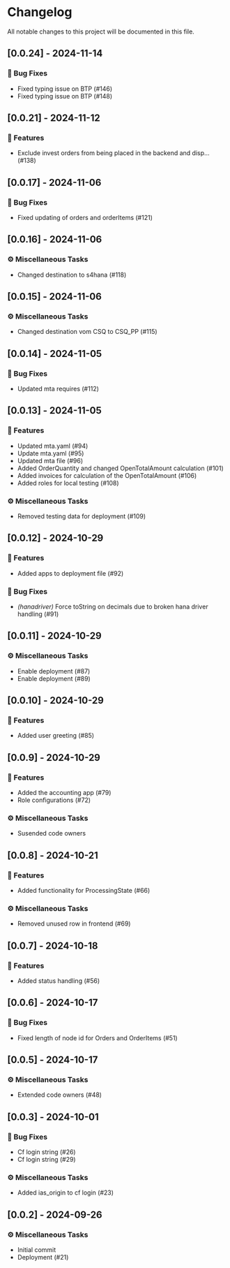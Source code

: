 # Changelog

All notable changes to this project will be documented in this file.

## [0.0.24] - 2024-11-14

### 🐛 Bug Fixes

- Fixed typing issue on BTP (#146)
- Fixed typing issue on BTP (#148)

## [0.0.21] - 2024-11-12

### 🚀 Features

- Exclude invest orders from being placed in the backend and disp… (#138)

## [0.0.17] - 2024-11-06

### 🐛 Bug Fixes

- Fixed updating of orders and orderItems (#121)

## [0.0.16] - 2024-11-06

### ⚙️ Miscellaneous Tasks

- Changed destination to s4hana (#118)

## [0.0.15] - 2024-11-06

### ⚙️ Miscellaneous Tasks

- Changed destination vom CSQ to CSQ_PP (#115)

## [0.0.14] - 2024-11-05

### 🐛 Bug Fixes

- Updated mta requires (#112)

## [0.0.13] - 2024-11-05

### 🚀 Features

- Updated mta.yaml (#94)
- Update mta.yaml (#95)
- Updated mta file (#96)
- Added OrderQuantity and changed OpenTotalAmount calculation (#101)
- Added invoices for calculation of the OpenTotalAmount (#106)
- Added roles for local testing (#108)

### ⚙️ Miscellaneous Tasks

- Removed testing data for deployment (#109)

## [0.0.12] - 2024-10-29

### 🚀 Features

- Added apps to deployment file (#92)

### 🐛 Bug Fixes

- *(hanadriver)* Force toString on decimals due to broken hana driver handling (#91)

## [0.0.11] - 2024-10-29

### ⚙️ Miscellaneous Tasks

- Enable deployment (#87)
- Enable deployment (#89)

## [0.0.10] - 2024-10-29

### 🚀 Features

- Added user greeting (#85)

## [0.0.9] - 2024-10-29

### 🚀 Features

- Added the accounting app (#79)
- Role configurations (#72)

### ⚙️ Miscellaneous Tasks

- Susended code owners

## [0.0.8] - 2024-10-21

### 🚀 Features

- Added functionality for ProcessingState (#66)

### ⚙️ Miscellaneous Tasks

- Removed unused row in frontend (#69)

## [0.0.7] - 2024-10-18

### 🚀 Features

- Added status handling (#56)

## [0.0.6] - 2024-10-17

### 🐛 Bug Fixes

- Fixed length of node id for Orders and OrderItems (#51)

## [0.0.5] - 2024-10-17

### ⚙️ Miscellaneous Tasks

- Extended code owners (#48)

## [0.0.3] - 2024-10-01

### 🐛 Bug Fixes

- Cf login string (#26)
- Cf login string (#29)

### ⚙️ Miscellaneous Tasks

- Added ias_origin to cf login (#23)

## [0.0.2] - 2024-09-26

### ⚙️ Miscellaneous Tasks

- Initial commit
- Deployment (#21)

<!-- generated by git-cliff -->
